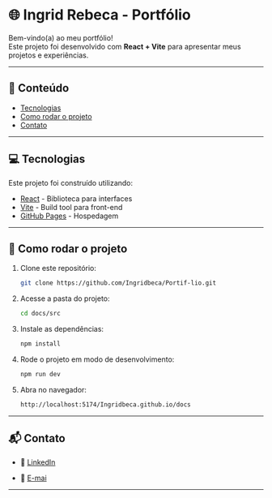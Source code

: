 # 🌐 Ingrid Rebeca - Portfólio

Bem-vindo(a) ao meu portfólio!  
Este projeto foi desenvolvido com **React + Vite** para apresentar meus projetos e experiências.

---

## 📌 Conteúdo

- [Tecnologias](#-tecnologias)
- [Como rodar o projeto](#-como-rodar-o-projeto)
- [Contato](#-contato)

---

## 💻 Tecnologias
Este projeto foi construído utilizando:

- [React](https://react.dev/) - Biblioteca para interfaces
- [Vite](https://vitejs.dev/) - Build tool para front-end
- [GitHub Pages](https://pages.github.com/) - Hospedagem

---


## 👷 Como rodar o projeto
1. Clone este repositório:
   ```bash
   git clone https://github.com/Ingridbeca/Portif-lio.git
2. Acesse a pasta do projeto:
   ```bash
   cd docs/src
3. Instale as dependências:
   ```bash
   npm install
4. Rode o projeto em modo de desenvolvimento:
   ```bash
   npm run dev
5. Abra no navegador:
   ```bash
   http://localhost:5174/Ingridbeca.github.io/docs
   
---

## 📬 Contato

- 💼 [LinkedIn](https://www.linkedin.com/in/ingrid-rebeca-b11a00279/)

- 📧 [E-mai](inggmyg@gmail.com)

---
